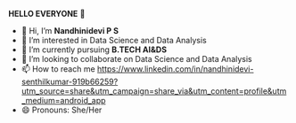 **HELLO EVERYONE** 👋

- 👋 Hi, I’m **Nandhinidevi P S**
- 👀 I’m interested in Data Science and Data Analysis
- 🌱 I’m currently pursuing **B.TECH AI&DS**
- 💞️ I’m looking to collaborate on Data Science and Data Analysis
- 📫 How to reach me https://www.linkedin.com/in/nandhinidevi-senthilkumar-919b66259?utm_source=share&utm_campaign=share_via&utm_content=profile&utm_medium=android_app
- 😄 Pronouns: She/Her

<!---
Nandhinidevi01/Nandhinidevi01 is a ✨ special ✨ repository because its `README.md` (this file) appears on your GitHub profile.
You can click the Preview link to take a look at your changes.
--->
